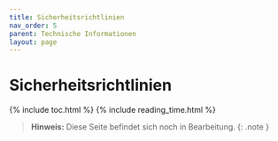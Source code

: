 ```yaml
---
title: Sicherheitsrichtlinien
nav_order: 5
parent: Technische Informationen
layout: page
---
```


# Sicherheitsrichtlinien
{% include toc.html %}
{% include reading_time.html %}

> **Hinweis:** Diese Seite befindet sich noch in Bearbeitung.
{: .note }
